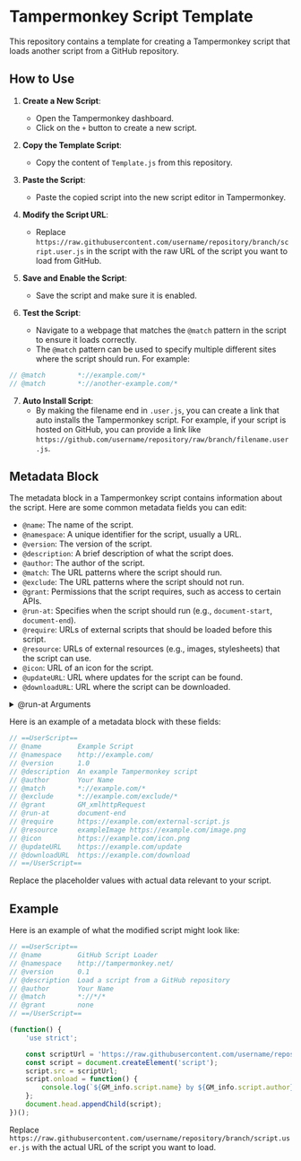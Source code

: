 # Tampermonkey Script Template

This repository contains a template for creating a Tampermonkey script that loads another script from a GitHub repository.

## How to Use

1. **Create a New Script**:
   - Open the Tampermonkey dashboard.
   - Click on the `+` button to create a new script.

2. **Copy the Template Script**:
   - Copy the content of `Template.js` from this repository.

3. **Paste the Script**:
   - Paste the copied script into the new script editor in Tampermonkey.

4. **Modify the Script URL**:
   - Replace `https://raw.githubusercontent.com/username/repository/branch/script.user.js` in the script with the raw URL of the script you want to load from GitHub.

5. **Save and Enable the Script**:
   - Save the script and make sure it is enabled.

6. **Test the Script**:
   - Navigate to a webpage that matches the `@match` pattern in the script to ensure it loads correctly.
   - The `@match` pattern can be used to specify multiple different sites where the script should run. For example:

```javascript
// @match        *://example.com/*
// @match        *://another-example.com/*
```

7. **Auto Install Script**:
   - By making the filename end in `.user.js`, you can create a link that auto installs the Tampermonkey script. For example, if your script is hosted on GitHub, you can provide a link like `https://github.com/username/repository/raw/branch/filename.user.js`.

## Metadata Block

The metadata block in a Tampermonkey script contains information about the script. Here are some common metadata fields you can edit:

- `@name`: The name of the script.
- `@namespace`: A unique identifier for the script, usually a URL.
- `@version`: The version of the script.
- `@description`: A brief description of what the script does.
- `@author`: The author of the script.
- `@match`: The URL patterns where the script should run.
- `@exclude`: The URL patterns where the script should not run.
- `@grant`: Permissions that the script requires, such as access to certain APIs.
- `@run-at`: Specifies when the script should run (e.g., `document-start`, `document-end`).
- `@require`: URLs of external scripts that should be loaded before this script.
- `@resource`: URLs of external resources (e.g., images, stylesheets) that the script can use.
- `@icon`: URL of an icon for the script.
- `@updateURL`: URL where updates for the script can be found.
- `@downloadURL`: URL where the script can be downloaded.

<details>
<summary>@run-at Arguments</summary>

The `@run-at` metadata specifies when the script should be executed. Here are the common values:

- `document-start`: The script runs as soon as possible, before the page's HTML is fully loaded.
- `document-end`: The script runs after the page's HTML is fully loaded and parsed.

</details>

Here is an example of a metadata block with these fields:

```javascript
// ==UserScript==
// @name         Example Script
// @namespace    http://example.com/
// @version      1.0
// @description  An example Tampermonkey script
// @author       Your Name
// @match        *://example.com/*
// @exclude      *://example.com/exclude/*
// @grant        GM_xmlhttpRequest
// @run-at       document-end
// @require      https://example.com/external-script.js
// @resource     exampleImage https://example.com/image.png
// @icon         https://example.com/icon.png
// @updateURL    https://example.com/update
// @downloadURL  https://example.com/download
// ==/UserScript==
```

Replace the placeholder values with actual data relevant to your script.

## Example

Here is an example of what the modified script might look like:

```javascript
// ==UserScript==
// @name         GitHub Script Loader
// @namespace    http://tampermonkey.net/
// @version      0.1
// @description  Load a script from a GitHub repository
// @author       Your Name
// @match        *://*/*
// @grant        none
// ==/UserScript==

(function() {
    'use strict';

    const scriptUrl = 'https://raw.githubusercontent.com/username/repository/branch/script.user.js';
    const script = document.createElement('script');
    script.src = scriptUrl;
    script.onload = function() {
        console.log(`${GM_info.script.name} by ${GM_info.script.author} loaded successfully.`);
    };
    document.head.appendChild(script);
})();
```

Replace `https://raw.githubusercontent.com/username/repository/branch/script.user.js` with the actual URL of the script you want to load.